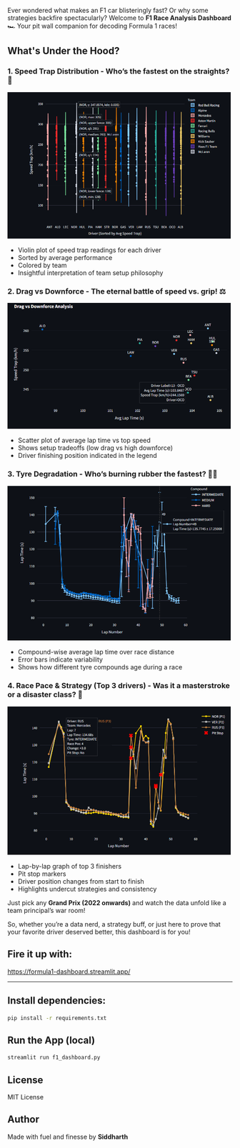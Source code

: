 
Ever wondered what makes an F1 car blisteringly fast? Or why some strategies backfire spectacularly?
Welcome to ****F1 Race Analysis Dashboard**** 🏎️
Your pit wall companion for decoding Formula 1 races!

## What's Under the Hood?

### 1. Speed Trap Distribution - Who’s the fastest on the straights? 💨 
<img src="img/image_2025-04-04_02-27-54.png" width="500">

- Violin plot of speed trap readings for each driver
- Sorted by average performance
- Colored by team
- Insightful interpretation of team setup philosophy

### 2. Drag vs Downforce - The eternal battle of speed vs. grip! ⚖️
<img src="img/image_2025-04-04_02-29-02.png" width="500">

- Scatter plot of average lap time vs top speed
- Shows setup tradeoffs (low drag vs high downforce)
- Driver finishing position indicated in the legend

### 3. Tyre Degradation - Who’s burning rubber the fastest? 🛞🔥
<img src="img/image_2025-04-04_02-32-51.png" width="500">

- Compound-wise average lap time over race distance
- Error bars indicate variability
- Shows how different tyre compounds age during a race

### 4. Race Pace & Strategy (Top 3 drivers) - Was it a masterstroke or a disaster class? 🤔
<img src="img/image_2025-04-04_02-33-18.png" width="500">

- Lap-by-lap graph of top 3 finishers
- Pit stop markers
- Driver position changes from start to finish
- Highlights undercut strategies and consistency

Just pick any **Grand Prix (2022 onwards)** and watch the data unfold like a team principal’s war room!

So, whether you’re a data nerd, a strategy buff, or just here to prove that your favorite driver deserved better, this dashboard is for you!

## Fire it up with:

https://formula1-dashboard.streamlit.app/

---

## Install dependencies:
```bash
pip install -r requirements.txt
```
## Run the App (local)
```bash
streamlit run f1_dashboard.py
```
## License
MIT License

## Author
Made with fuel and finesse by **Siddharth** 


